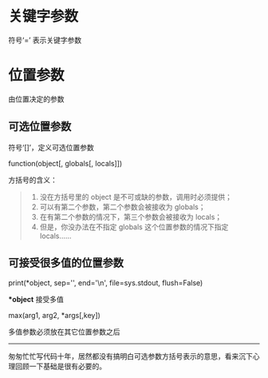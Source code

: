 # 关键字参数 

符号‘=’ 表示关键字参数

# 位置参数

由位置决定的参数

## 可选位置参数

符号‘[]’，定义可选位置参数

function(object[, globals[, locals]])

方括号的含义：

> 1. 没在方括号里的 object 是不可或缺的参数，调用时必须提供；
> 2. 可以有第二个参数，第二个参数会被接收为 globals；
> 3. 在有第二个参数的情况下，第三个参数会被接收为 locals；
> 4. 但是，你没办法在不指定 globals 这个位置参数的情况下指定 locals……

## 可接受很多值的位置参数

print(*object, sep='', end='\n', file=sys.stdout, flush=False)

__*object__ 接受多值

max(arg1, arg2, *args[,key])

多值参数必须放在其它位置参数之后


---
匆匆忙忙写代码十年，居然都没有搞明白可选参数方括号表示的意思，看来沉下心理回顾一下基础是很有必要的。